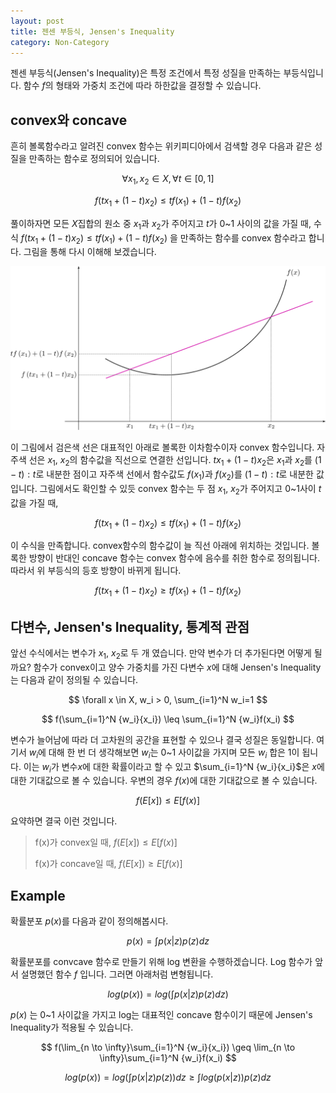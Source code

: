 ```yaml
---
layout: post
title: 젠센 부등식, Jensen's Inequality
category: Non-Category
---
```


젠센 부등식(Jensen's Inequality)은 특정 조건에서 특정 성질을 만족하는 부등식입니다.
함수 $f$의 형태와 가중치 조건에 따라 하한값을 결정할 수 있습니다.

## convex와 concave

흔히 볼록함수라고 알려진 convex 함수는 위키피디아에서 검색할 경우 다음과 같은 성질을 만족하는 함수로 정의되어 있습니다.

$$ \forall x_1, x_2 \in X, \forall t \in [0, 1] $$

$$ f(tx_1 + (1-t)x_2) \leq tf(x_1) + (1-t)f(x_2) $$

풀이하자면 모든 $X$집합의 원소 중 $x_1$과 $x_2$가 주어지고 $t$가 0~1 사이의 값을 가질 때, 수식 $f(tx_1 + (1-t)x_2) \leq tf(x_1) + (1-t)f(x_2)$ 을 만족하는 함수를 convex 함수라고 합니다.
그림을 통해 다시 이해해 보겠습니다.

![](/public/img/jensens_inequality_figure1.JPG "Figure1 of jensens_inequality_figure")

이 그림에서 검은색 선은 대표적인 아래로 볼록한 이차함수이자 convex 함수입니다.
자주색 선은 ${x_1}$, ${x_2}$의 함수값을 직선으로 연결한 선입니다.
$t{x_1} + (1-t){x_2}$은 ${x_1}$과 ${x_2}$를 $(1-t):t$로 내분한 점이고 자주색 선에서 함수값도 $f(x_1)$과 $f(x_2)$를 $(1-t):t$로 내분한 값입니다.
그림에서도 확인할 수 있듯 convex 함수는 두 점 ${x_1}$, ${x_2}$가 주어지고 0~1사이 $t$값을 가질 때, 

$$ f(tx_1 + (1-t)x_2) \leq tf(x_1) + (1-t)f(x_2) $$

이 수식을 만족합니다.
convex함수의 함수값이 늘 직선 아래에 위치하는 것입니다.
볼록한 방향이 반대인 concave 함수는 convex 함수에 음수를 취한 함수로 정의됩니다.
따라서 위 부등식의 등호 방향이 바뀌게 됩니다.

$$ f(tx_1 + (1-t)x_2) \geq tf(x_1) + (1-t)f(x_2)$$

## 다변수, Jensen's Inequality, 통계적 관점

앞선 수식에서는 변수가 $x_1$, $x_2$로 두 개 였습니다.
만약 변수가 더 추가된다면 어떻게 될까요?
함수가 convex이고 양수 가중치를 가진 다변수 $x$에 대해 Jensen's Inequality는 다음과 같이 정의될 수 있습니다.

$$ \forall x \in X, w_i > 0, \sum_{i=1}^N w_i=1 $$

$$ f(\sum_{i=1}^N {w_i}{x_i}) \leq \sum_{i=1}^N {w_i}f(x_i) $$

변수가 늘어남에 따라 더 고차원의 공간을 표현할 수 있으나 결국 성질은 동일합니다.
여기서 $w_i$에 대해 한 번 더 생각해보면 $w_i$는 0~1 사이값을 가지며 모든 $w_i$ 합은 1이 됩니다.
이는 $w_i$가 변수$x$에 대한 확률이라고 할 수 있고 $\sum_{i=1}^N {w_i}{x_i}$은 $x$에 대한 기대값으로 볼 수 있습니다.
우변의 경우 $f(x)$에 대한 기대값으로 볼 수 있습니다.

$$ f(E[x]) \leq E[f(x)] $$ 

요약하면 결국 이런 것입니다.

>
> f(x)가 convex일 때, $f(E[x]) \leq E[f(x)]$
>
> f(x)가 concave일 때, $f(E[x]) \geq E[f(x)]$
>

## Example

확률분포 $p(x)$를 다음과 같이 정의해봅시다.

$$ p(x) = \int\limits p(x|z)p(z)dz $$

확률분포를 convcave 함수로 만들기 위해 log 변환을 수행하겠습니다.
Log 함수가 앞서 설명했던 함수 $f$ 입니다.
그러면 아래처럼 변형됩니다.

$$ log(p(x)) = log(\int\limits p(x|z)p(z)dz) $$

$p(x)$ 는 0~1 사이값을 가지고 log는 대표적인 concave 함수이기 때문에 Jensen's Inequality가 적용될 수 있습니다.

$$ f(\lim_{n \to \infty}\sum_{i=1}^N {w_i}{x_i}) \geq \lim_{n \to \infty}\sum_{i=1}^N {w_i}f(x_i) $$

$$ log(p(x)) = log(\int\limits p(x|z)p(z))dz \geq \int\limits log(p(x|z))p(z)dz $$
